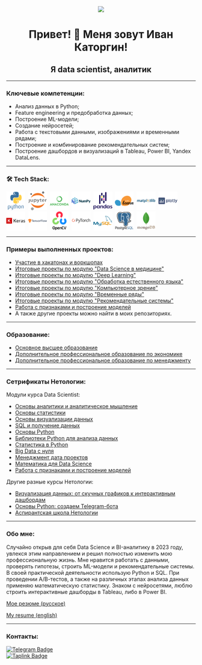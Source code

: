 <div id="header" align="center">
  <img src="https://media4.giphy.com/media/v1.Y2lkPTc5MGI3NjExd3FzdjltZ2V4ZjVmZTEycmpzcThicmQ1bGN5ZDl6N3Z1YnBodTU5dyZlcD12MV9pbnRlcm5hbF9naWZfYnlfaWQmY3Q9cw/S8TzUKzRPjepzJx37U/giphy.gif" width="200"/>

  # Привет! 👋 Меня зовут Иван Каторгин!
  ## Я data scientist, аналитик
</div>

---
### Ключевые компетенции:
- Анализ данных в Python;
- Feature engineering и предобработка данных;
-	Построение ML-модели;	
-	Создание нейросетей;
-	Работа с текстовыми данными, изображениями и временными рядами;
-	Построение и комбинирование рекомендательных систем;
-	Построение дашбордов и визуализаций в Tableau, Power BI, Yandex DataLens.

---
### :hammer_and_wrench: Tech Stack:
<div>
  <img src="https://github.com/devicons/devicon/blob/master/icons/python/python-original-wordmark.svg" title="Python" alt="Python" width="50" height="50"/>&nbsp;
  <img src="https://github.com/devicons/devicon/blob/master/icons/jupyter/jupyter-original-wordmark.svg" title="Jupyter" alt="Jupyter" width="50" height="50"/>&nbsp;
  <img src="https://github.com/devicons/devicon/blob/master/icons/anaconda/anaconda-original-wordmark.svg" title="Anaconda" alt="Anaconda" width="50" height="50"/>&nbsp;
  <img src="https://github.com/devicons/devicon/blob/master/icons/numpy/numpy-original-wordmark.svg" title="Numpy" alt="Numpy" width="50" height="50"/>&nbsp;
  <img src="https://github.com/devicons/devicon/blob/master/icons/pandas/pandas-original-wordmark.svg" title="Pandas" alt="Pandas" width="50" height="50"/>&nbsp;
  <img src="https://github.com/devicons/devicon/blob/master/icons/scikitlearn/scikitlearn-original.svg" title="Scikitlearn" alt="Scikitlearn" width="50" height="50"/>&nbsp;
  <img src="https://github.com/devicons/devicon/blob/master/icons/matplotlib/matplotlib-original-wordmark.svg" title="Matplotlib" alt="Matplotlib" width="50" height="50"/>&nbsp;
  <img src="https://github.com/devicons/devicon/blob/master/icons/plotly/plotly-original-wordmark.svg" title="Plotly" alt="Plotly" width="50" height="50"/>&nbsp;
  <img src="https://github.com/devicons/devicon/blob/master/icons/keras/keras-original-wordmark.svg" title="Keras" alt="Keras" width="50" height="50"/>&nbsp;
  <img src="https://github.com/devicons/devicon/blob/master/icons/tensorflow/tensorflow-original-wordmark.svg" title="Tensorflow" alt="Tensorflow" width="50" height="50"/>&nbsp;
  <img src="https://github.com/devicons/devicon/blob/master/icons/opencv/opencv-original-wordmark.svg"  title="OpenCV" alt="OpenCV" width="50" height="50"/>&nbsp;
  <img src="https://github.com/devicons/devicon/blob/master/icons/pytorch/pytorch-original-wordmark.svg" title="Mongodb" alt="Mongodb" width="50" height="50"/>&nbsp;
  <img src="https://github.com/devicons/devicon/blob/master/icons/mysql/mysql-original-wordmark.svg" title="MySQL"  alt="MySQL" width="50" height="50"/>&nbsp;
  <img src="https://github.com/devicons/devicon/blob/master/icons/postgresql/postgresql-original-wordmark.svg" title="PostgreSQL" alt="PostgreSQL" width="50" height="50"/>&nbsp;
  <img src="https://github.com/devicons/devicon/blob/master/icons/mongodb/mongodb-original-wordmark.svg" title="Mongodb" alt="Mongodb" width="50" height="50"/>&nbsp;
  </div>

---
### Примеры выполненных проектов:
- [Участие в хакатонах и воркшопах](https://github.com/IvanKatorgin/Workshops-and-hackathons)
- [Итоговые проекты по модулю "Data Science в медицине"](https://github.com/IvanKatorgin/DS-in-medicine)
- [Итоговые проекты по модулю "Deep Learning"](https://github.com/IvanKatorgin/Deep-Learning)
- [Итоговые проекты по модулю "Обработка естественного языка"](https://github.com/IvanKatorgin/NLP)
- [Итоговые проекты по модулю "Компьютерное зрение"](https://github.com/IvanKatorgin/Computer-vision)
- [Итоговые проекты по модулю "Временные ряды"](https://github.com/IvanKatorgin/Time-series)
- [Итоговые проекты по модулю "Рекомендательные системы"](https://github.com/IvanKatorgin/Recommender-systems)
- [Работа с признаками и построение моделей](https://github.com/IvanKatorgin/Feature-Engineering)
- А также другие проекты можно найти в моих репозиториях.

---
### Образование:
- [Основное высшее образование](https://github.com/IvanKatorgin/IvanKatorgin/blob/main/Диплом%20РГУ%20нефти%20и%20газа.pdf)
- [Дополнительное профессиональное образование по экономике](https://github.com/IvanKatorgin/IvanKatorgin/blob/main/Диплом%20ИПРКПТЭК.pdf)
- [Дополнительное профессиональное образование по менеджменту](https://github.com/IvanKatorgin/IvanKatorgin/blob/main/Диплом%20ЛИНК-а.pdf)

---
### Сетрификаты Нетологии:

Модули курса Data Scientist:
- [Основы аналитики и аналитическое мышление](https://github.com/IvanKatorgin/IvanKatorgin/blob/main/1.%20Основы%20аналитики%20и%20аналитическое%20мышление.pdf)
- [Основы статистики](https://github.com/IvanKatorgin/IvanKatorgin/blob/main/2.%20Основы%20статистики.pdf)
- [Основы визуализации данных](https://github.com/IvanKatorgin/IvanKatorgin/blob/main/3.%20DataVizArt%20-%20Основы%20визуализации%20данных.pdf)
- [SQL и получение данных](https://github.com/IvanKatorgin/IvanKatorgin/blob/main/4.%20SQL%20и%20получение%20данных.pdf)
- [Основы Python](https://github.com/IvanKatorgin/IvanKatorgin/blob/main/5.%20Основы%20Python.pdf)
- [Библиотеки Python для анализа данных](https://github.com/IvanKatorgin/IvanKatorgin/blob/main/6.%20Библиотеки%20Python%20для%20анализа%20данных.pdf)
- [Статистика в Python](https://github.com/IvanKatorgin/IvanKatorgin/blob/main/7.%20Статистика%20в%20Python.pdf)
- [Big Data с нуля](https://github.com/IvanKatorgin/IvanKatorgin/blob/main/8.%20Big%20Data%20с%20нуля.pdf)
- [Менеджмент дата проектов](https://github.com/IvanKatorgin/IvanKatorgin/blob/main/9.%20Менеджмент%20дата-проектов.pdf)
- [Математика для Data Science](https://github.com/IvanKatorgin/IvanKatorgin/blob/main/10.%20Математика%20для%20DS.pdf)
- [Работа с признаками и построение моделей](https://github.com/IvanKatorgin/IvanKatorgin/blob/main/11.%20Работа%20с%20признаками%20и%20построение%20моделей.pdf)

Другие разные курсы Нетологии:
- [Визуализация данных: от скучных графиков к интерактивным дашбордам](https://github.com/IvanKatorgin/IvanKatorgin/blob/main/Визуализация%20данных%20-%20от%20скучных%20графиков%20к%20интерактивным%20дашбордам.pdf)
- [Основы Python: создаем Telegram-бота](https://github.com/IvanKatorgin/IvanKatorgin/blob/main/Основы%20Python%20-%20создаем%20телеграм-бота.pdf)
- [Аспирантская школа Нетологии](https://github.com/IvanKatorgin/IvanKatorgin/blob/main/Аспирантская%20школа.pdf)

---
### Обо мне:
Случайно открыв для себя Data Science и BI-аналитику в 2023 году, увлекся этим направлением и решил полностью изменить мою профессиональную жизнь.
Мне нравится работать с данными, проверять гипотезы, строить ML-модели и рекомендательные системы. В своей практической деятельности использую Python и SQL. При проведении А/В-тестов, а также на различных этапах анализа данных применяю математическую статистику. Знаком с нейросетями, люблю строить интерактивные дашборды в Tableau, либо в Power BI.

[Мое резюме (русское)](https://github.com/IvanKatorgin/IvanKatorgin/blob/main/Резюме%20Иван%20Каторгин_Data%20scientist_основное.pdf)

[My resume (english)](https://github.com/IvanKatorgin/IvanKatorgin/blob/main/Resume%20Ivan%20Katorgin_Data%20scientist_main.pdf)

---
### Контакты:
<div>
  <div>
    <a href="https://t.me/IvanKatorgin">
      <img src="https://img.shields.io/badge/Telegram-blue?style=for-the-badge&logo=Telegram&logoColor=white" width="200" height="50" alt="Telegram Badge"/>
  <div>

  <div>
    <a href="https://taplink.cc/ivankatorgin">
      <img src="https://img.shields.io/badge/Taplink-black?style=for-the-badge&logo=Taplink&logoColor=white" width="200" height="50" alt="Taplink Badge"/>
  <div>
<div>
